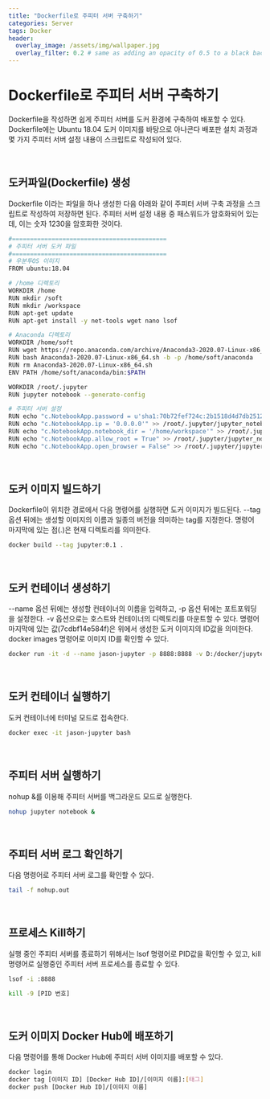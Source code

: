 ```yaml
---
title: "Dockerfile로 주피터 서버 구축하기"
categories: Server
tags: Docker
header:
  overlay_image: /assets/img/wallpaper.jpg
  overlay_filter: 0.2 # same as adding an opacity of 0.5 to a black background
---
```


# Dockerfile로 주피터 서버 구축하기

Dockerfile을 작성하면 쉽게 주피터 서버를 도커 환경에 구축하여 배포할 수 있다. Dockerfile에는 Ubuntu 18.04 도커 이미지를 바탕으로 아나콘다 배포판 설치 과정과 몇 가지 주피터 서버 설정 내용이 스크립트로 작성되어 있다. 

<br>

## 도커파일(Dockerfile) 생성

Dockerfile 이라는 파일을 하나 생성한 다음 아래와 같이 주피터 서버 구축 과정을 스크립트로 작성하여 저장하면 된다. 주피터 서버 설정 내용 중 패스워드가 암호화되어 있는데, 이는 숫자 1230을 암호화한 것이다.

```bash
#===========================================
# 주피터 서버 도커 파일
#===========================================
# 우분투OS 이미지
FROM ubuntu:18.04

# /home 디렉토리
WORKDIR /home
RUN mkdir /soft
RUN mkdir /workspace
RUN apt-get update
RUN apt-get install -y net-tools wget nano lsof

# Anaconda 디렉토리
WORKDIR /home/soft
RUN wget https://repo.anaconda.com/archive/Anaconda3-2020.07-Linux-x86_64.sh
RUN bash Anaconda3-2020.07-Linux-x86_64.sh -b -p /home/soft/anaconda
RUN rm Anaconda3-2020.07-Linux-x86_64.sh
ENV PATH /home/soft/anaconda/bin:$PATH

WORKDIR /root/.jupyter
RUN jupyter notebook --generate-config

# 주피터 서버 설정
RUN echo "c.NotebookApp.password = u'sha1:70b72fef724c:2b1518d4d7db2512f7832e4ba5041bedad68726d'" >> /root/.jupyter/jupyter_notebook_config.py
RUN echo "c.NotebookApp.ip = '0.0.0.0'" >> /root/.jupyter/jupyter_notebook_config.py
RUN echo "c.NotebookApp.notebook_dir = '/home/workspace'" >> /root/.jupyter/jupyter_notebook_config.py
RUN echo "c.NotebookApp.allow_root = True" >> /root/.jupyter/jupyter_notebook_config.py
RUN echo "c.NotebookApp.open_browser = False" >> /root/.jupyter/jupyter_notebook_config.py
```

<br>

## 도커 이미지 빌드하기

Dockerfile이 위치한 경로에서 다음 명령어를 실행하면 도커 이미지가 빌드된다. --tag 옵션 뒤에는 생성할 이미지의 이름과 일종의 버전을 의미하는 tag를 지정한다. 명령어 마지막에 있는 점(.)은 현재 디렉토리를 의미한다.

```bash
docker build --tag jupyter:0.1 .
```

<br>

## 도커 컨테이너 생성하기

--name 옵션 뒤에는 생성할 컨테이너의 이름을 입력하고, -p 옵션 뒤에는 포트포워딩을 설정한다. -v 옵션으로는 호스트와 컨테이너의 디렉토리를 마운트할 수 있다. 명령어 마지막에 있는 값(7cdbf14e584f)은 위에서 생성한 도커 이미지의 ID값을 의미한다. docker images 명령어로 이미지 ID를 확인할 수 있다.

```bash
docker run -it -d --name jason-jupyter -p 8888:8888 -v D:/docker/jupyter/workspace:/home/workspace 7cdbf14e584f
```

<br>

## 도커 컨테이너 실행하기

도커 컨테이너에 터미널 모드로 접속한다.

```bash
docker exec -it jason-jupyter bash
```

<br>

## 주피터 서버 실행하기

nohup &를 이용해 주피터 서버를 백그라운드 모드로 실행한다.

```bash
nohup jupyter notebook &
```

<br>

## 주피터 서버 로그 확인하기

다음 명령어로 주피터 서버 로그를 확인할 수 있다.

```bash
tail -f nohup.out
```

<br>

## 프로세스 Kill하기

실행 중인 주피터 서버를 종료하기 위해서는 lsof 명령어로 PID값을 확인할 수 있고, kill 명령어로 실행중인 주피터 서버 프로세스를 종료할 수 있다.

```bash
lsof -i :8888
```

```bash
kill -9 [PID 번호]
```

<br>

## 도커 이미지 Docker Hub에 배포하기

다음 명령어를 통해 Docker Hub에 주피터 서버 이미지를 배포할 수 있다.

```bash
docker login
docker tag [이미지 ID] [Docker Hub ID]/[이미지 이름]:[태그]
docker push [Docker Hub ID]/[이미지 이름]
```